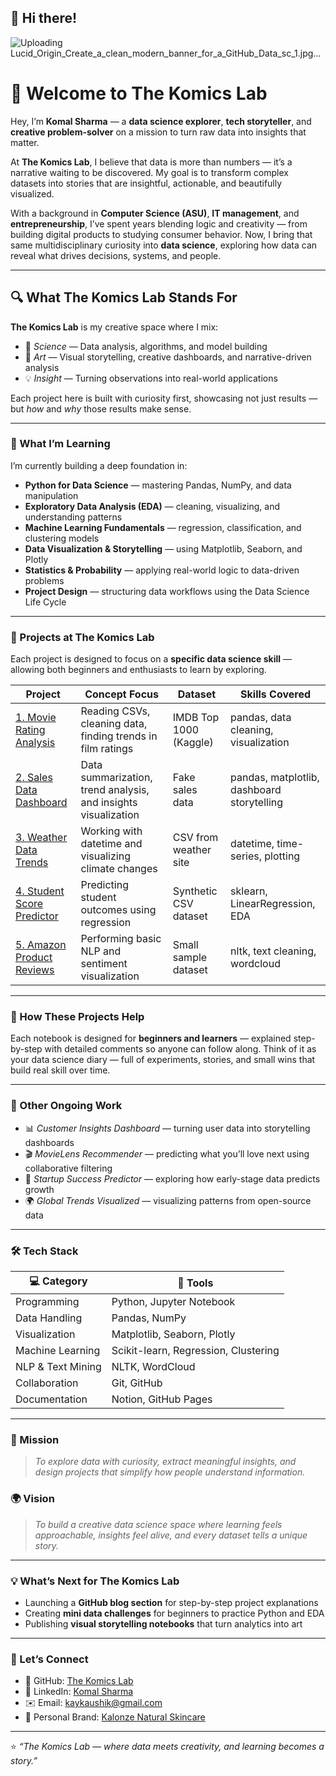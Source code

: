 ## 👋 Hi there!
![Uploading Lucid_Origin_Create_a_clean_modern_banner_for_a_GitHub_Data_sc_1.jpg…]()


# 🧠 Welcome to **The Komics Lab**

Hey, I’m **Komal Sharma** — a **data science explorer**, **tech storyteller**, and **creative problem-solver** on a mission to turn raw data into insights that matter.

At **The Komics Lab**, I believe that data is more than numbers — it’s a narrative waiting to be discovered. My goal is to transform complex datasets into stories that are insightful, actionable, and beautifully visualized.

With a background in **Computer Science (ASU)**, **IT management**, and **entrepreneurship**, I’ve spent years blending logic and creativity — from building digital products to studying consumer behavior. Now, I bring that same multidisciplinary curiosity into **data science**, exploring how data can reveal what drives decisions, systems, and people.

---

## 🔍 What The Komics Lab Stands For

**The Komics Lab** is my creative space where I mix:

* 🧪 *Science* — Data analysis, algorithms, and model building
* 🎨 *Art* — Visual storytelling, creative dashboards, and narrative-driven analysis
* 💡 *Insight* — Turning observations into real-world applications

Each project here is built with curiosity first, showcasing not just results — but *how* and *why* those results make sense.

---

### 🎯 What I’m Learning

I’m currently building a deep foundation in:

* **Python for Data Science** — mastering Pandas, NumPy, and data manipulation
* **Exploratory Data Analysis (EDA)** — cleaning, visualizing, and understanding patterns
* **Machine Learning Fundamentals** — regression, classification, and clustering models
* **Data Visualization & Storytelling** — using Matplotlib, Seaborn, and Plotly
* **Statistics & Probability** — applying real-world logic to data-driven problems
* **Project Design** — structuring data workflows using the Data Science Life Cycle

---

### 🚀 Projects at The Komics Lab

Each project is designed to focus on a **specific data science skill** — allowing both beginners and enthusiasts to learn by exploring.

| Project                                                                               | Concept Focus                                                  | Dataset                | Skills Covered                             |
| ------------------------------------------------------------------------------------- | -------------------------------------------------------------- | ---------------------- | ------------------------------------------ |
| [1. Movie Rating Analysis](https://github.com/thekomicslab/Movie-Rating-Analysis)     | Reading CSVs, cleaning data, finding trends in film ratings    | IMDB Top 1000 (Kaggle) | pandas, data cleaning, visualization       |
| [2. Sales Data Dashboard](https://github.com/thekomicslab/Sales-Data-Dashboard)       | Data summarization, trend analysis, and insights visualization | Fake sales data        | pandas, matplotlib, dashboard storytelling |
| [3. Weather Data Trends](https://github.com/thekomicslab/Weather-Data-Trends)         | Working with datetime and visualizing climate changes          | CSV from weather site  | datetime, time-series, plotting            |
| [4. Student Score Predictor](https://github.com/thekomicslab/Student-Score-Predictor) | Predicting student outcomes using regression                   | Synthetic CSV dataset  | sklearn, LinearRegression, EDA             |
| [5. Amazon Product Reviews](https://github.com/thekomicslab/Amazon-Product-Reviews)   | Performing basic NLP and sentiment visualization               | Small sample dataset   | nltk, text cleaning, wordcloud             |

---

### 🧩 How These Projects Help

Each notebook is designed for **beginners and learners** — explained step-by-step with detailed comments so anyone can follow along.
Think of it as your data science diary — full of experiments, stories, and small wins that build real skill over time.

---

### 🧠 Other Ongoing Work

* 📊 *Customer Insights Dashboard* — turning user data into storytelling dashboards
* 🎬 *MovieLens Recommender* — predicting what you’ll love next using collaborative filtering
* 🚀 *Startup Success Predictor* — exploring how early-stage data predicts growth
* 🌍 *Global Trends Visualized* — visualizing patterns from open-source data

---

### 🛠️ Tech Stack

| 💻 Category       | 🧩 Tools                             |
| ----------------- | ------------------------------------ |
| Programming       | Python, Jupyter Notebook             |
| Data Handling     | Pandas, NumPy                        |
| Visualization     | Matplotlib, Seaborn, Plotly          |
| Machine Learning  | Scikit-learn, Regression, Clustering |
| NLP & Text Mining | NLTK, WordCloud                      |
| Collaboration     | Git, GitHub                          |
| Documentation     | Notion, GitHub Pages                 |

---

### 🌱 Mission

> *To explore data with curiosity, extract meaningful insights, and design projects that simplify how people understand information.*

### 🌍 Vision

> *To build a creative data science space where learning feels approachable, insights feel alive, and every dataset tells a unique story.*

---

### 💡 What’s Next for The Komics Lab

* Launching a **GitHub blog section** for step-by-step project explanations
* Creating **mini data challenges** for beginners to practice Python and EDA
* Publishing **visual storytelling notebooks** that turn analytics into art

---

### 🤝 Let’s Connect

* 🧠 GitHub: [The Komics Lab](https://github.com/thekomicslab)
* 💼 LinkedIn: [Komal Sharma](https://www.linkedin.com/in/komalsharma)
* ✉️ Email: [kaykaushik@gmail.com](mailto:kaykaushik@gmail.com)
* 🌿 Personal Brand: [Kalonze Natural Skincare](https://instagram.com/kalonzeindia)

---

⭐ *“The Komics Lab — where data meets creativity, and learning becomes a story.”*
